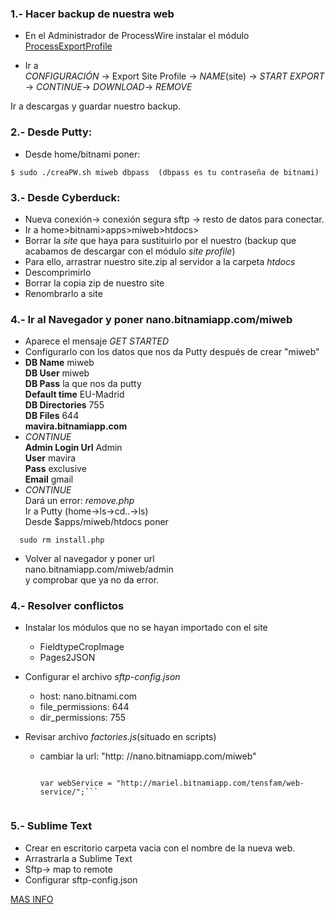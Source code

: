 ### 1.- Hacer backup de nuestra web  

* En el Administrador de ProcessWire instalar el módulo [ProcessExportProfile](http://modules.processwire.com/modules/process-export-profile/)  

* Ir a  
_CONFIGURACIÓN_ -> Export Site Profile -> _NAME_(site) -> _START EXPORT_ -> _CONTINUE_-> _DOWNLOAD_-> _REMOVE_  

Ir a descargas y guardar nuestro backup.  

### 2.- Desde Putty:  

* Desde home/bitnami poner:  

```
$ sudo ./creaPW.sh miweb dbpass  (dbpass es tu contraseña de bitnami)
```  

### 3.- Desde Cyberduck:  

* Nueva conexión-> conexión segura sftp -> resto de datos para conectar.  
* Ir a home>bitnami>apps>miweb>htdocs>  
* Borrar la _site_ que haya para sustituirlo por el nuestro (backup que acabamos de descargar con el módulo _site profile_)  
* Para ello, arrastrar nuestro site.zip al servidor a la carpeta _htdocs_  
* Descomprimirlo  
* Borrar la copia zip de nuestro site  
* Renombrarlo a site  

### 4.- Ir al Navegador y poner nano.bitnamiapp.com/miweb  

* Aparece el mensaje _GET STARTED_  
* Configurarlo con los datos que nos da Putty después de crear "miweb"  
* **DB Name** miweb  
  **DB User** miweb  
  **DB Pass** la que nos da putty  
  **Default time** EU-Madrid  
  **DB Directories** 755  
  **DB Files** 644  
  **mavira.bitnamiapp.com**  
* _CONTINUE_  
  **Admin Login Url** Admin  
  **User** mavira  
  **Pass** exclusive  
  **Email** gmail  
* _CONTINUE_  
  Dará un error:  _remove.php_  
  Ir a Putty (home->ls->cd..->ls)  
  Desde $apps/miweb/htdocs poner  

```
  sudo rm install.php
```  

* Volver al navegador y poner url  
  nano.bitnamiapp.com/miweb/admin  
y comprobar que ya no da error.  

### 4.- Resolver conflictos  

* Instalar los módulos que no se hayan importado con el site  
  - FieldtypeCropImage  
  - Pages2JSON  

* Configurar el archivo _sftp-config.json_  
  - host: nano.bitnami.com  
  - file_permissions: 644  
  - dir_permissions: 755  

* Revisar archivo _factories.js_(situado en scripts)  
  - cambiar la url: "http: //nano.bitnamiapp.com/miweb"  
    ```.factory('pw', function($http) {

	var webService = "http://mariel.bitnamiapp.com/tensfam/web-service/";```  
	
  
### 5.- Sublime Text  

* Crear en escritorio carpeta vacia con el nombre de la nueva web.  
* Arrastrarla a Sublime Text  
* Sftp-> map to remote  
* Configurar sftp-config.json  

  

[MAS INFO](http://moodle.indinet.es/mod/page/view.php?id=121)  

